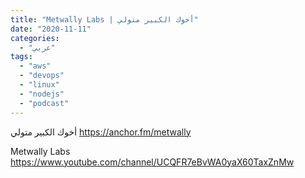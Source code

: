 ```yaml
---
title: "Metwally Labs | أخوك الكبير متولي"
date: "2020-11-11"
categories:
  - "عربي"
tags:
  - "aws"
  - "devops"
  - "linux"
  - "nodejs"
  - "podcast"
---
```


أخوك الكبير متولي
https://anchor.fm/metwally

Metwally Labs
https://www.youtube.com/channel/UCQFR7eBvWA0yaX60TaxZnMw
